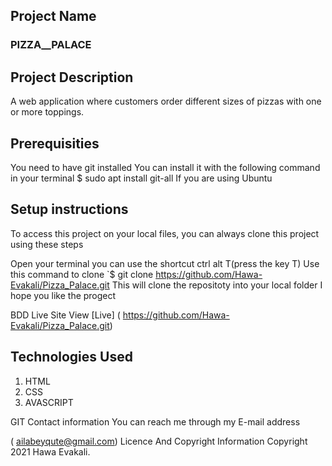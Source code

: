 ## Project Name
### PIZZA__PALACE

## Project Description
 A web application where  customers order different sizes of pizzas with one or more toppings. 



## Prerequisities
You need to have git installed You can install it with the following command in your terminal $ sudo apt install git-all If you are using Ubuntu

## Setup instructions
To access this project on your local files, you can always clone this project using these steps

Open your terminal you can use the shortcut ctrl alt T(press the key T) Use this command to clone `$ git clone
 https://github.com/Hawa-Evakali/Pizza_Palace.git
 This will clone the repositoty into your local folder I hope you like the progect

BDD
Live Site View [Live] ( https://github.com/Hawa-Evakali/Pizza_Palace.git)

## Technologies Used
1. HTML 
2. CSS 
3. AVASCRIPT 

GIT Contact information You can reach me through my E-mail address

( ailabeyqute@gmail.com) Licence And Copyright Information Copyright 2021 Hawa Evakali.